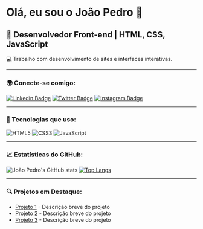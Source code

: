 # Olá, eu sou o João Pedro 👋

## 🚀 Desenvolvedor Front-end | HTML, CSS, JavaScript

💻 Trabalho com desenvolvimento de sites e interfaces interativas.

---

### 🌍 Conecte-se comigo:
[![Linkedin Badge](https://img.shields.io/badge/-João%20Pedro-blue?style=flat&logo=Linkedin&logoColor=white&link=https://www.linkedin.com/in/joaopedro/)](https://www.linkedin.com/in/joaopedro/)
[![Twitter Badge](https://img.shields.io/badge/-@JoaoPedroDev-1ca0f1?style=flat&logo=Twitter&logoColor=white&link=https://twitter.com/JoaoPedroDev)](https://twitter.com/JoaoPedroDev)
[![Instagram Badge](https://img.shields.io/badge/-@joaopedro.dev-e4405f?style=flat&logo=Instagram&logoColor=white&link=https://www.instagram.com/joaopedro.dev/)](https://www.instagram.com/joaopedro.dev/)

---

### 🔧 Tecnologias que uso:
![HTML5](https://img.shields.io/badge/HTML5-E34F26?style=flat&logo=html5&logoColor=white)
![CSS3](https://img.shields.io/badge/CSS3-1572B6?style=flat&logo=css3&logoColor=white)
![JavaScript](https://img.shields.io/badge/JavaScript-F7DF1E?style=flat&logo=javascript&logoColor=black)

---

### 📈 Estatísticas do GitHub:
![João Pedro's GitHub stats](https://github-readme-stats.vercel.app/api?username=joaopedro&show_icons=true&count_private=true&hide=prs&theme=tokyonight)
[![Top Langs](https://github-readme-stats.vercel.app/api/top-langs/?username=joaopedro&layout=compact&theme=tokyonight)](https://github.com/anuraghazra/github-readme-stats)

---

### 🔍 Projetos em Destaque:
- [Projeto 1](https://github.com/joaopedro/projeto1) - Descrição breve do projeto
- [Projeto 2](https://github.com/joaopedro/projeto2) - Descrição breve do projeto
- [Projeto 3](https://github.com/joaopedro/projeto3) - Descrição breve do projeto
